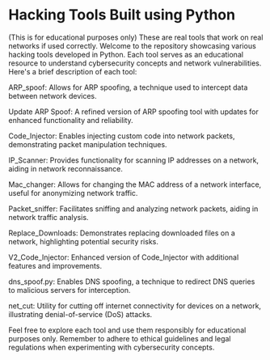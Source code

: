 # Hacking Tools Built using Python

(This is for educational purposes only)
These are real tools that work on real networks if used correctly.
Welcome to the repository showcasing various hacking tools developed in Python. Each tool serves as an educational resource to understand cybersecurity concepts and network vulnerabilities. Here's a brief description of each tool:

ARP_spoof: Allows for ARP spoofing, a technique used to intercept data between network devices.

Update ARP Spoof: A refined version of ARP spoofing tool with updates for enhanced functionality and reliability.

Code_Injector: Enables injecting custom code into network packets, demonstrating packet manipulation techniques.

IP_Scanner: Provides functionality for scanning IP addresses on a network, aiding in network reconnaissance.

Mac_changer: Allows for changing the MAC address of a network interface, useful for anonymizing network traffic.

Packet_sniffer: Facilitates sniffing and analyzing network packets, aiding in network traffic analysis.

Replace_Downloads: Demonstrates replacing downloaded files on a network, highlighting potential security risks.

V2_Code_Injector: Enhanced version of Code_Injector with additional features and improvements.

dns_spoof.py: Enables DNS spoofing, a technique to redirect DNS queries to malicious servers for interception.

net_cut: Utility for cutting off internet connectivity for devices on a network, illustrating denial-of-service (DoS) attacks.

Feel free to explore each tool and use them responsibly for educational purposes only. Remember to adhere to ethical guidelines and legal regulations when experimenting with cybersecurity concepts.
